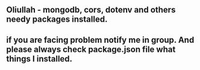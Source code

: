 ## Oliullah - mongodb, cors, dotenv and others needy packages installed.
## if you are facing problem notify me in group. And please always check package.json file what things I installed.